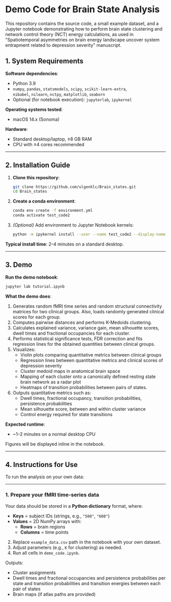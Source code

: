 # Demo Code for Brain State Analysis

This repository contains the source code, a small example dataset, and a Jupyter notebook demonstrating how to perform brain state clustering and network control theory (NCT) energy calculations, as used in "Spatiotemporal asymmetries on brain energy landscape uncover system entrapment related to depression severity" manuscript.

## 1. System Requirements

**Software dependencies**:
- Python 3.9  
- `numpy`, `pandas`, `statsmodels`, `scipy`, `scikit-learn-extra`,  
  `nibabel`, `nilearn`, `nctpy`, `matplotlib`, `seaborn`  
- Optional (for notebook execution): `jupyterlab`, `ipykernel`

**Operating systems tested**:
- macOS 14.x (Sonoma)  

**Hardware**:
- Standard desktop/laptop, ≥8 GB RAM  
- CPU with ≥4 cores recommended  

---

## 2. Installation Guide

1. **Clone this repository**:
   ```bash
   git clone https://github.com/ulgenklc/Brain_states.git
   cd Brain_states
   ```

2. **Create a conda environment**:
   ```bash
   conda env create -f environment.yml
   conda activate test_code2
   ```

3. *(Optional)* Add environment to Jupyter Notebook kernels:
   ```bash
   python -m ipykernel install --user --name test_code2 --display-name BrainStates
   ```

**Typical install time**: 2–4 minutes on a standard desktop.

---

## 3. Demo

**Run the demo notebook**:
```bash
jupyter lab tutorial.ipynb
```

**What the demo does**:
1. Generates random fMRI time series and random structural connectivity matrices for two clinical groups. Also, loads randomly generated clinical scores for each group. 
2. Computes pairwise distances and performs K-Medoids clustering.
3. Calculates explained variance, variance gain, mean silhouette scores, dwell times and fractional occupancies for each cluster.
4. Performs statistical significance tests, FDR correction and fits regression lines for the obtained quantities between clinical groups.
5. Visualizes:
   - Violin plots comparing quantitative metrics between clinical groups
   - Regression lines between quantitative metrics and clinical scores of depression severity
   - Cluster medoid maps in anatomical brain space
   - Mapping of each cluster onto a canonically defined resting state brain network as a radar plot
   - Heatmaps of transition probabilities between pairs of states.
6. Outputs quantitative metrics such as:
   - Dwell times, fractional occupancy, transition probabilities, persistence probabilities
   - Mean silhouette score, between and within cluster variance
   - Control energy required for state transitions

**Expected runtime**:
- ~1–2 minutes on a normal desktop CPU


Figures will be displayed inline in the notebook.

---

## 4. Instructions for Use

To run the analysis on your own data:

---

### 1. Prepare your fMRI time-series data

Your data should be stored in a **Python dictionary** format, where:

- **Keys** = subject IDs (strings, e.g., `"500"`, `"600"`)
- **Values** = 2D NumPy arrays with:
  - **Rows** = brain regions
  - **Columns** = time points

2. Replace `example_data.csv` path in the notebook with your own dataset.
3. Adjust parameters (e.g., `K` for clustering) as needed.
4. Run all cells in `demo_code.ipynb`.

Outputs:
- Cluster assignments
- Dwell times and fractional occupancies and persistence probabilities per state and transition probabilities and transition energies between each pair of states
- Brain maps (if atlas paths are provided)


